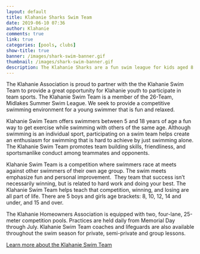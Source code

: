 ```yaml
---
layout: default
title: Klahanie Sharks Swim Team
date: 2019-06-10 07:36
author: Klahanie
comments: true
link: true
categories: [pools, clubs]
show-title: true
banner: /images/shark-swim-banner.gif
thumbnail: /images/shark-swim-banner.gif
description: The Klahanie Sharks are a fun swim league for kids aged 8 to 18!
---
```

The Klahanie Association is proud to partner with the the Klahanie Swim Team to provide a great opportunity for Klahanie youth to participate in team sports. The Klahanie Swim Team is a member of the 26-Team, Midlakes Summer Swim League. We seek to provide a competitive swimming environment for a young swimmer that is fun and relaxed.

Klahanie Swim Team offers swimmers between 5 and 18 years of age a fun way to get exercise while swimming with others of the same age. Although swimming is an individual sport, participating on a swim team helps create an enthusiasm for swimming that is hard to achieve by just swimming alone. The Klahanie Swim Team promotes team building skills, friendliness, and sportsmanlike conduct among teammates and opponents.

Klahanie Swim Team is a competition where swimmers race at meets against other swimmers of their own age group. The swim meets emphasize fun and personal improvement.  They team that success isn’t necessarily winning, but is related to hard work and doing your best. The Klahanie Swim Team helps teach that competition, winning, and losing are all part of life. There are 5 boys and girls age brackets: 8, 10, 12, 14 and under, and 15 and over.

The Klahanie Homeowners Association is equipped with two, four-lane, 25-meter competition pools. Practices are held daily from Memorial Day through July. Klahanie Swim Team coaches and lifeguards are also available throughout the swim season for private, semi-private and group lessons.

[Learn more about the Klahanie Swim Team](https://www.teamunify.com/Home.jsp?team=recmskswa)